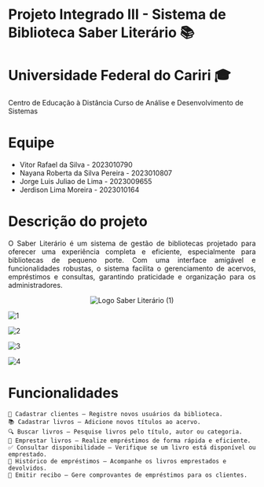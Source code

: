   # Projeto Integrado III - Sistema de Biblioteca Saber Literário 📚

  # Universidade Federal do Cariri   🎓
  Centro de Educação à Distância Curso de Análise e Desenvolvimento de Sistemas

  # Equipe
  * Vitor Rafael da Silva - 2023010790
  * Nayana Roberta da Silva Pereira - 2023010807
  * Jorge Luis Juliao de Lima - 2023009655
  * Jerdison Lima Moreira - 2023010164

  
  # Descrição do projeto 

<p align="justify">
O Saber Literário é um sistema de gestão de bibliotecas projetado para oferecer uma experiência completa e eficiente, especialmente para bibliotecas de pequeno porte. Com uma interface amigável e funcionalidades robustas, o sistema facilita o gerenciamento de acervos, empréstimos e consultas, garantindo praticidade e organização para os administradores.
  
<div align="center">
  
![Logo  Saber Literário (1)](https://github.com/user-attachments/assets/5edc4cd6-ef7d-4e20-903e-2d2d59e027e7)

</div>

![1](https://github.com/user-attachments/assets/e7380072-f9d6-4309-b752-e31ddf457e97)

![2](https://github.com/user-attachments/assets/c1eae3d8-f9c3-42d3-bd29-a10844c0923c)

![3](https://github.com/user-attachments/assets/bef704c1-806f-4e73-bc8a-2d0fb0327214)

![4](https://github.com/user-attachments/assets/356de5cc-ccd0-4ebe-8bfd-480e8a65eb4c)

 # Funcionalidades
   
    📌 Cadastrar clientes – Registre novos usuários da biblioteca.
    📚 Cadastrar livros – Adicione novos títulos ao acervo.
    🔍 Buscar livros – Pesquise livros pelo título, autor ou categoria.
    🔄 Emprestar livros – Realize empréstimos de forma rápida e eficiente.
    ✅ Consultar disponibilidade – Verifique se um livro está disponível ou emprestado.
    📜 Histórico de empréstimos – Acompanhe os livros emprestados e devolvidos.
    🧾 Emitir recibo – Gere comprovantes de empréstimos para os clientes.
</p>
